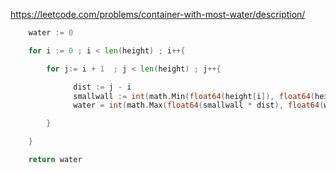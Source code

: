 
https://leetcode.com/problems/container-with-most-water/description/

```go
    water := 0  

    for i := 0 ; i < len(height) ; i++{

        for j:= i + 1  ; j < len(height) ; j++{

	          dist := j - i
              smallwall := int(math.Min(float64(height[i]), float64(height[j])))
	          water = int(math.Max(float64(smallwall * dist), float64(water)))

        }

    }

    return water
```